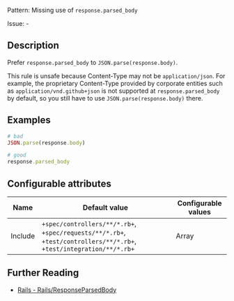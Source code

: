 Pattern: Missing use of `response.parsed_body`

Issue: -

## Description

Prefer `response.parsed_body` to `JSON.parse(response.body)`.

This rule is unsafe because Content-Type may not be `application/json`. For example, the proprietary
Content-Type provided by corporate entities such as `application/vnd.github+json` is not supported at
`response.parsed_body` by default, so you still have to use `JSON.parse(response.body)` there.

## Examples

```ruby
# bad
JSON.parse(response.body)

# good
response.parsed_body
```

## Configurable attributes

Name | Default value | Configurable values
--- | --- | ---
Include | `+spec/controllers/**/*.rb+`, `+spec/requests/**/*.rb+`, `+test/controllers/**/*.rb+`, `+test/integration/**/*.rb+` | Array

## Further Reading

* [Rails - Rails/ResponseParsedBody](https://docs.rubocop.org/rubocop-rails/cops_rails.html#railsresponseparsedbody)
